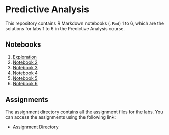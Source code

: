 # Predictive Analysis

This repository contains R Markdown notebooks (`.Rmd`) 1 to 6, which are the solutions for labs 1 to 6 in the Predictive Analysis course.

## Notebooks

1.  [Exploration](Notebooks/exploration.rmd)
2.  [Notebook 2](Notebooks/notebook2.rmd)
3.  [Notebook 3](Notebooks/notebook3.rmd)
4.  [Notebook 4](Notebooks/notebook4.rmd)
5.  [Notebook 5](Notebooks/notebook5.rmd)
6.  [Notebook 6](Notebooks/notebook6.rmd)

## Assignments

The assignment directory contains all the assignment files for the labs. You can access the assignments using the following link:

-   [Assignment Directory](assignments/)
